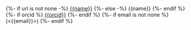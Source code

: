 {%- if url is not none -%}
    [{{name}}]({{url}})
{%- else -%}
    {{name}}
{%- endif %}
{%- if orcid %}
    [{{orcid}}]({{url}})
{%- endif %}
{%- if email is not none %}
    (<{{email}}></a>)
{%- endif %}
